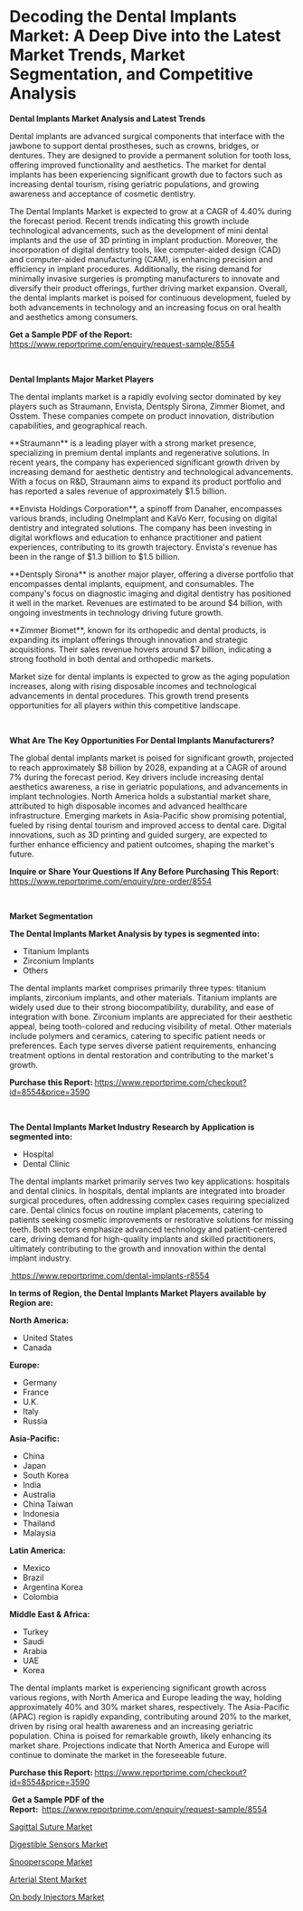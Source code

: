 <p><h1>Decoding the Dental Implants Market: A Deep Dive into the Latest Market Trends, Market Segmentation, and Competitive Analysis</h1></p><p><strong>Dental Implants Market Analysis and Latest Trends</strong></p>
<p><p>Dental implants are advanced surgical components that interface with the jawbone to support dental prostheses, such as crowns, bridges, or dentures. They are designed to provide a permanent solution for tooth loss, offering improved functionality and aesthetics. The market for dental implants has been experiencing significant growth due to factors such as increasing dental tourism, rising geriatric populations, and growing awareness and acceptance of cosmetic dentistry.</p><p>The Dental Implants Market is expected to grow at a CAGR of 4.40% during the forecast period. Recent trends indicating this growth include technological advancements, such as the development of mini dental implants and the use of 3D printing in implant production. Moreover, the incorporation of digital dentistry tools, like computer-aided design (CAD) and computer-aided manufacturing (CAM), is enhancing precision and efficiency in implant procedures. Additionally, the rising demand for minimally invasive surgeries is prompting manufacturers to innovate and diversify their product offerings, further driving market expansion. Overall, the dental implants market is poised for continuous development, fueled by both advancements in technology and an increasing focus on oral health and aesthetics among consumers.</p></p>
<p><strong>Get a Sample PDF of the Report:&nbsp;</strong> <a href="https://www.reportprime.com/enquiry/request-sample/8554?utm_campaign=1170&utm_medium=2&utm_source=Github&utm_content=ia&utm_term=20032025&utm_id=dental-implants">https://www.reportprime.com/enquiry/request-sample/8554</a></p>
<p>&nbsp;</p>
<p><strong>Dental Implants Major Market Players</strong></p>
<p><p>The dental implants market is a rapidly evolving sector dominated by key players such as Straumann, Envista, Dentsply Sirona, Zimmer Biomet, and Osstem. These companies compete on product innovation, distribution capabilities, and geographical reach.</p><p>**Straumann** is a leading player with a strong market presence, specializing in premium dental implants and regenerative solutions. In recent years, the company has experienced significant growth driven by increasing demand for aesthetic dentistry and technological advancements. With a focus on R&D, Straumann aims to expand its product portfolio and has reported a sales revenue of approximately $1.5 billion.</p><p>**Envista Holdings Corporation**, a spinoff from Danaher, encompasses various brands, including OneImplant and KaVo Kerr, focusing on digital dentistry and integrated solutions. The company has been investing in digital workflows and education to enhance practitioner and patient experiences, contributing to its growth trajectory. Envista's revenue has been in the range of $1.3 billion to $1.5 billion.</p><p>**Dentsply Sirona** is another major player, offering a diverse portfolio that encompasses dental implants, equipment, and consumables. The company's focus on diagnostic imaging and digital dentistry has positioned it well in the market. Revenues are estimated to be around $4 billion, with ongoing investments in technology driving future growth.</p><p>**Zimmer Biomet**, known for its orthopedic and dental products, is expanding its implant offerings through innovation and strategic acquisitions. Their sales revenue hovers around $7 billion, indicating a strong foothold in both dental and orthopedic markets.</p><p>Market size for dental implants is expected to grow as the aging population increases, along with rising disposable incomes and technological advancements in dental procedures. This growth trend presents opportunities for all players within this competitive landscape.</p></p>
<p>&nbsp;</p>
<p><strong>What Are The Key Opportunities For Dental Implants Manufacturers?</strong></p>
<p><p>The global dental implants market is poised for significant growth, projected to reach approximately $8 billion by 2028, expanding at a CAGR of around 7% during the forecast period. Key drivers include increasing dental aesthetics awareness, a rise in geriatric populations, and advancements in implant technologies. North America holds a substantial market share, attributed to high disposable incomes and advanced healthcare infrastructure. Emerging markets in Asia-Pacific show promising potential, fueled by rising dental tourism and improved access to dental care. Digital innovations, such as 3D printing and guided surgery, are expected to further enhance efficiency and patient outcomes, shaping the market's future.</p></p>
<p><strong>Inquire or Share Your Questions If Any Before Purchasing This Report:</strong> <a href="https://www.reportprime.com/enquiry/pre-order/8554?utm_campaign=1170&utm_medium=2&utm_source=Github&utm_content=ia&utm_term=20032025&utm_id=dental-implants">https://www.reportprime.com/enquiry/pre-order/8554</a></p>
<p>&nbsp;</p>
<p><strong>Market Segmentation</strong></p>
<p><strong>The Dental Implants Market Analysis by types is segmented into:</strong></p>
<p><ul><li>Titanium Implants</li><li>Zirconium Implants</li><li>Others</li></ul></p>
<p><p>The dental implants market comprises primarily three types: titanium implants, zirconium implants, and other materials. Titanium implants are widely used due to their strong biocompatibility, durability, and ease of integration with bone. Zirconium implants are appreciated for their aesthetic appeal, being tooth-colored and reducing visibility of metal. Other materials include polymers and ceramics, catering to specific patient needs or preferences. Each type serves diverse patient requirements, enhancing treatment options in dental restoration and contributing to the market's growth.</p></p>
<p><strong>Purchase this Report:&nbsp;</strong><a href="https://www.reportprime.com/checkout?id=8554&price=3590&utm_campaign=1170&utm_medium=2&utm_source=Github&utm_content=ia&utm_term=20032025&utm_id=dental-implants">https://www.reportprime.com/checkout?id=8554&price=3590</a></p>
<p>&nbsp;</p>
<p><strong>The Dental Implants Market Industry Research by Application is segmented into:</strong></p>
<p><ul><li>Hospital</li><li>Dental Clinic</li></ul></p>
<p><p>The dental implants market primarily serves two key applications: hospitals and dental clinics. In hospitals, dental implants are integrated into broader surgical procedures, often addressing complex cases requiring specialized care. Dental clinics focus on routine implant placements, catering to patients seeking cosmetic improvements or restorative solutions for missing teeth. Both sectors emphasize advanced technology and patient-centered care, driving demand for high-quality implants and skilled practitioners, ultimately contributing to the growth and innovation within the dental implant industry.</p></p>
<p><a href="https://www.reportprime.com/dental-implants-r8554?utm_campaign=1170&utm_medium=2&utm_source=Github&utm_content=ia&utm_term=20032025&utm_id=dental-implants">&nbsp;https://www.reportprime.com/dental-implants-r8554</a></p>
<p><strong>In terms of Region, the Dental Implants Market Players available by Region are:</strong></p>
<p>
    <p> <strong> North America: </strong>
        <ul>
            <li>United States</li>
            <li>Canada</li>
        </ul>
        </p> 
    <p> <strong> Europe: </strong>
        <ul>
            <li>Germany</li>
            <li>France</li>
            <li>U.K.</li>
            <li>Italy</li>
            <li>Russia</li>
        </ul>
        </p> 
    <p> <strong> Asia-Pacific: </strong>
        <ul>
            <li>China</li>
            <li>Japan</li>
            <li>South Korea</li>
            <li>India</li>
            <li>Australia</li>
            <li>China Taiwan</li>
            <li>Indonesia</li>
            <li>Thailand</li>
            <li>Malaysia</li>
        </ul>
        </p> 
    <p> <strong> Latin America: </strong>
        <ul>
            <li>Mexico</li>
            <li>Brazil</li>
            <li>Argentina Korea</li>
            <li>Colombia</li>
        </ul>
        </p> 
    <p> <strong> Middle East & Africa: </strong>
        <ul>
            <li>Turkey</li>
            <li>Saudi</li>
            <li>Arabia</li>
            <li>UAE</li>
            <li>Korea</li>
        </ul>
    </p>
    </p>
<p><p>The dental implants market is experiencing significant growth across various regions, with North America and Europe leading the way, holding approximately 40% and 30% market shares, respectively. The Asia-Pacific (APAC) region is rapidly expanding, contributing around 20% to the market, driven by rising oral health awareness and an increasing geriatric population. China is poised for remarkable growth, likely enhancing its market share. Projections indicate that North America and Europe will continue to dominate the market in the foreseeable future.</p></p>
<p><strong>Purchase this Report: </strong><a href="https://www.reportprime.com/checkout?id=8554&price=3590&utm_campaign=1170&utm_medium=2&utm_source=Github&utm_content=ia&utm_term=20032025&utm_id=dental-implants">https://www.reportprime.com/checkout?id=8554&price=3590</a></p>
<p>&nbsp;<strong>Get a Sample PDF of the Report:&nbsp;&nbsp;</strong><a href="https://www.reportprime.com/enquiry/request-sample/8554?utm_campaign=1170&utm_medium=2&utm_source=Github&utm_content=ia&utm_term=20032025&utm_id=dental-implants">https://www.reportprime.com/enquiry/request-sample/8554</a></p>
<p><strong></strong></p>
<p><p><a href="https://github.com/sofayahoo2023/Market-Research-Report-List-7/blob/main/sagittal-suture-market.md?utm_campaign=1170&utm_medium=2&utm_source=Github&utm_content=ia&utm_term=20032025&utm_id=dental-implants">Sagittal Suture Market</a></p><p><a href="https://github.com/guzmabugbyf1/Market-Research-Report-List-1/blob/main/digestible-sensors-market.md?utm_campaign=1170&utm_medium=2&utm_source=Github&utm_content=ia&utm_term=20032025&utm_id=dental-implants">Digestible Sensors Market</a></p><p><a href="https://github.com/gallatannyv6/Market-Research-Report-List-1/blob/main/snooperscope-market.md?utm_campaign=1170&utm_medium=2&utm_source=Github&utm_content=ia&utm_term=20032025&utm_id=dental-implants">Snooperscope Market</a></p><p><a href="https://github.com/melascalbirp/Market-Research-Report-List-1/blob/main/arterial-stent-market.md?utm_campaign=1170&utm_medium=2&utm_source=Github&utm_content=ia&utm_term=20032025&utm_id=dental-implants">Arterial Stent Market</a></p><p><a href="https://github.com/waackheidtn5/Market-Research-Report-List-1/blob/main/on-body-injectors-market.md?utm_campaign=1170&utm_medium=2&utm_source=Github&utm_content=ia&utm_term=20032025&utm_id=dental-implants">On body Injectors Market</a></p></p>